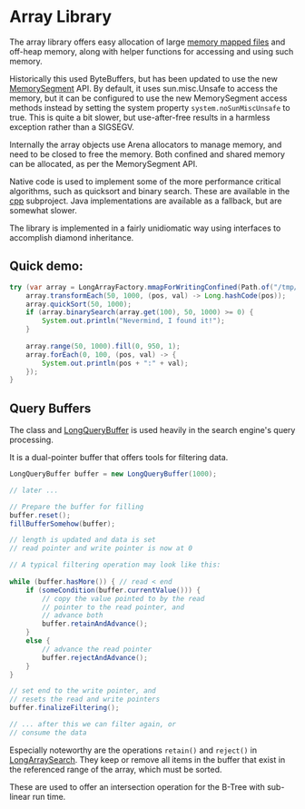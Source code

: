 # Array Library

The array library offers easy allocation of large [memory mapped files](https://en.wikipedia.org/wiki/Memory-mapped_file)
and off-heap memory, along with helper functions for accessing and using such memory.

Historically this used ByteBuffers, but has been updated to use the new [MemorySegment](https://openjdk.org/jeps/454) 
API.  By default, it uses sun.misc.Unsafe to access the memory, but it can be configured to use the new MemorySegment access
methods instead by setting the system property `system.noSunMiscUnsafe` to true.  This is quite a bit slower, but 
use-after-free results in a harmless exception rather than a SIGSEGV.

Internally the array objects use Arena allocators to manage memory, and need to be closed to free the memory.  Both
confined and shared memory can be allocated, as per the MemorySegment API.

Native code is used to implement some of the more performance critical algorithms, 
such as quicksort and binary search.  These are available in the [cpp](cpp) subproject.
Java implementations are available as a fallback, but are somewhat slower.

The library is implemented in a fairly unidiomatic way using interfaces to accomplish diamond inheritance. 

## Quick demo:
```java
try (var array = LongArrayFactory.mmapForWritingConfined(Path.of("/tmp/test"), 1<<16)) {
    array.transformEach(50, 1000, (pos, val) -> Long.hashCode(pos));
    array.quickSort(50, 1000);
    if (array.binarySearch(array.get(100), 50, 1000) >= 0) {
        System.out.println("Nevermind, I found it!");
    }
    
    array.range(50, 1000).fill(0, 950, 1);
    array.forEach(0, 100, (pos, val) -> {
        System.out.println(pos + ":" + val);
    });
}
```


## Query Buffers

The class and [LongQueryBuffer](java/nu/marginalia/array/page/LongQueryBuffer.java) is used heavily in the search engine's query processing.

It is a dual-pointer buffer that offers tools for filtering data.

```java
LongQueryBuffer buffer = new LongQueryBuffer(1000);

// later ...

// Prepare the buffer for filling
buffer.reset();
fillBufferSomehow(buffer); 

// length is updated and data is set
// read pointer and write pointer is now at 0

// A typical filtering operation may look like this:
        
while (buffer.hasMore()) { // read < end
    if (someCondition(buffer.currentValue())) {
        // copy the value pointed to by the read
        // pointer to the read pointer, and
        // advance both
        buffer.retainAndAdvance();
    }
    else {
        // advance the read pointer
        buffer.rejectAndAdvance();
    }
}

// set end to the write pointer, and 
// resets the read and write pointers
buffer.finalizeFiltering();

// ... after this we can filter again, or
// consume the data
```


Especially noteworthy are the operations `retain()` and `reject()` in [LongArraySearch](java/nu/marginalia/array/algo/LongArraySearch.java).
They keep or remove all items in the buffer that exist in the referenced range of the array,
which must be sorted.

These are used to offer an intersection operation for the B-Tree with sub-linear run time.  
